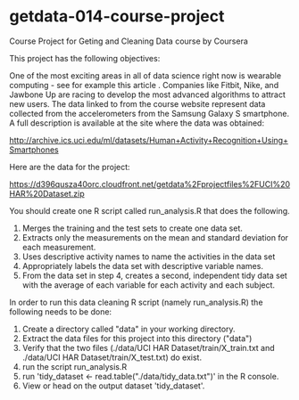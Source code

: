 # getdata-014-course-project
Course Project for Geting and Cleaning Data course by Coursera

This project has the following objectives:

One of the most exciting areas in all of data science right now is wearable computing - see for example this article . Companies like Fitbit, Nike, and Jawbone Up are racing to develop the most advanced algorithms to attract new users. The data linked to from the course website represent data collected from the accelerometers from the Samsung Galaxy S smartphone. A full description is available at the site where the data was obtained:

http://archive.ics.uci.edu/ml/datasets/Human+Activity+Recognition+Using+Smartphones

Here are the data for the project:

https://d396qusza40orc.cloudfront.net/getdata%2Fprojectfiles%2FUCI%20HAR%20Dataset.zip

 You should create one R script called run_analysis.R that does the following. 

1. Merges the training and the test sets to create one data set.
2. Extracts only the measurements on the mean and standard deviation for each measurement. 
3. Uses descriptive activity names to name the activities in the data set
4. Appropriately labels the data set with descriptive variable names. 
5. From the data set in step 4, creates a second, independent tidy data set with the average of each variable for each activity and each subject.

In order to run this data cleaning R script (namely run_analysis.R) the following needs to be done:

1. Create a directory called "data" in your working directory. 
2. Extract the data files for this project into this directory ("data")
3. Verify that the two files (./data/UCI HAR Dataset/train/X_train.txt and ./data/UCI HAR Dataset/train/X_test.txt) do exist.
4. run the script run_analysis.R 
5. run 'tidy_dataset <- read.table("./data/tidy_data.txt")' in the R console.
5. View or head on the output dataset 'tidy_dataset'. 
